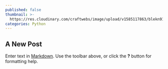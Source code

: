 ```yaml
---
published: false
thumbnail: >-
  https://res.cloudinary.com/craftwebs/image/upload/v1585117863/blekn91890-9-1/blgs-img76/chris-ried-ieic5Tq8YMk-unsplash.jpg
categories: Python
---
```

## A New Post

Enter text in [Markdown](http://daringfireball.net/projects/markdown/). Use the toolbar above, or click the **?** button for formatting help.
